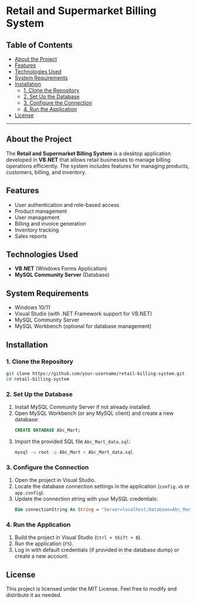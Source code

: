 # Retail and Supermarket Billing System

## Table of Contents

- [About the Project](#about-the-project)
- [Features](#features)
- [Technologies Used](#technologies-used)
- [System Requirements](#system-requirements)
- [Installation](#installation)
  - [1. Clone the Repository](#1-clone-the-repository)
  - [2. Set Up the Database](#2-set-up-the-database)
  - [3. Configure the Connection](#3-configure-the-connection)
  - [4. Run the Application](#4-run-the-application)
- [License](#license)

---

## About the Project

The **Retail and Supermarket Billing System** is a desktop application developed in **VB.NET** that allows retail businesses to manage billing operations efficiently. The system includes features for managing products, customers, billing, and inventory.

## Features

- User authentication and role-based access
- Product management 
- User management
- Billing and invoice generation
- Inventory tracking
- Sales reports

## Technologies Used

- **VB.NET** (Windows Forms Application)
- **MySQL Community Server** (Database)

## System Requirements

- Windows 10/11
- Visual Studio (with .NET Framework support for VB.NET)
- MySQL Community Server
- MySQL Workbench (optional for database management)

## Installation

### 1. Clone the Repository

```sh
git clone https://github.com/your-username/retail-billing-system.git
cd retail-billing-system
```

### 2. Set Up the Database

1. Install MySQL Community Server if not already installed.
2. Open MySQL Workbench (or any MySQL client) and create a new database:
   ```sql
   CREATE DATABASE Abc_Mart;
   ```
3. Import the provided SQL file `Abc_Mart_data.sql`:
   ```sh
   mysql -u root -p Abc_Mart < Abc_Mart_data.sql
   ```

### 3. Configure the Connection

1. Open the project in Visual Studio.
2. Locate the database connection settings in the application (`config.vb` or `app.config`).
3. Update the connection string with your MySQL credentials:
   ```vb
   Dim connectionString As String = "Server=localhost;Database=Abc_Mart;User ID=root;Password=yourpassword;"
   ```

### 4. Run the Application

1. Build the project in Visual Studio (`Ctrl + Shift + B`).
2. Run the application (`F5`).
3. Log in with default credentials (if provided in the database dump) or create a new account.

## License

This project is licensed under the MIT License. Feel free to modify and distribute it as needed.
